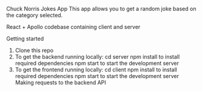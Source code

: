 Chuck Norris Jokes App
This app allows you to get a random joke based on the category selected.

React + Apollo codebase containing client and server

Getting started

1. Clone this repo
2. To get the backend running locally:
   cd server
   npm install to install required dependencies
   npm start to start the development server
3. To get the frontend running locally:
   cd client
   npm install to install required dependencies
   npm start to start the development server
   Making requests to the backend API
